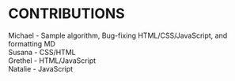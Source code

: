 # CONTRIBUTIONS

Michael - Sample algorithm, Bug-fixing HTML/CSS/JavaScript, and formatting MD<br/>
Susana - CSS/HTML<br/>
Grethel - HTML/JavaScript<br/>
Natalie - JavaScript<br/>
